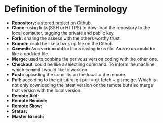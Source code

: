 # Definition of the Terminology
* **Repository:** a stored project on Github.
* **Clone:** using links(SSH or HTTPS) to download the repository to the local computer, tagging the private and public key.
* **Fork:** sharing the assess with the others worthy trust.
* **Branch:** could be like a back up file on the Github.
* **Commit:** As a verb could be like a saving for a file. As a noun could be like a updated file. 
* **Merge:** used to conbine the perivous version coding with the other one.
* **Checkout:** could be like a selectiing command. To inform the machine which commit I would like to work on.
* **Push:** uploading the commits on the local to the remote.
* **Pull:** according to the git tutiral git pull = git fetch + git merge. Which is not only downloading the latest version on the remote                but also merge that version with the local version.
* **Remote Add:** 
* **Remote Remove:** 
* **Remote Show:**
* **Status:**
* **Master Branch:**
